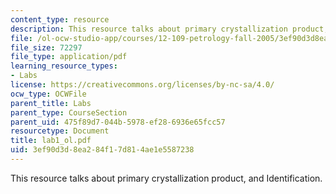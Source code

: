 ```yaml
---
content_type: resource
description: This resource talks about primary crystallization product, and Identification.
file: /ol-ocw-studio-app/courses/12-109-petrology-fall-2005/3ef90d3d8ea284f17d814ae1e5587238_lab1_ol.pdf
file_size: 72297
file_type: application/pdf
learning_resource_types:
- Labs
license: https://creativecommons.org/licenses/by-nc-sa/4.0/
ocw_type: OCWFile
parent_title: Labs
parent_type: CourseSection
parent_uid: 475f89d7-044b-5978-ef28-6936e65fcc57
resourcetype: Document
title: lab1_ol.pdf
uid: 3ef90d3d-8ea2-84f1-7d81-4ae1e5587238
---
```

This resource talks about primary crystallization product, and Identification.
